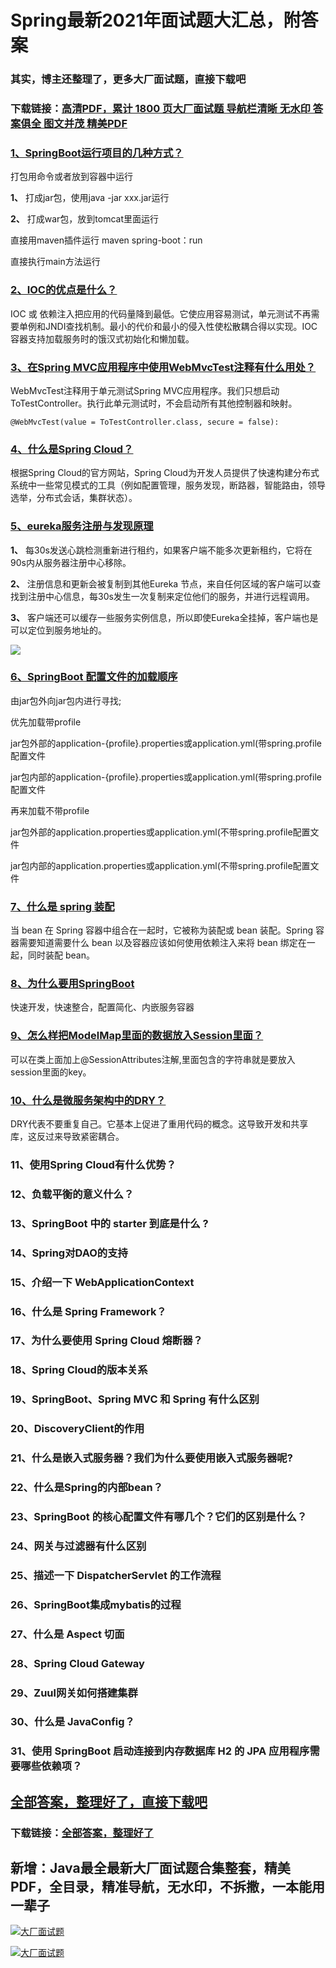 # Spring最新2021年面试题大汇总，附答案

### 其实，博主还整理了，更多大厂面试题，直接下载吧

### 下载链接：[高清PDF，累计 1800 页大厂面试题  导航栏清晰 无水印  答案俱全 图文并茂  精美PDF](https://github.com/liantengda/JavaEngineerBooks/blob/master/docs/index.md)



### [1、SpringBoot运行项目的几种方式？](https://github.com/liantengda/JavaEngineerBooks/blob/master/docs/Spring/Spring最新2021年面试题大汇总，附答案.md#1springboot运行项目的几种方式)  


打包用命令或者放到容器中运行

**1、** 打成jar包，使用java -jar xxx.jar运行

**2、** 打成war包，放到tomcat里面运行

直接用maven插件运行   maven spring-boot：run

直接执行main方法运行


### [2、IOC的优点是什么？](https://github.com/liantengda/JavaEngineerBooks/blob/master/docs/Spring/Spring最新2021年面试题大汇总，附答案.md#2ioc的优点是什么)  


IOC 或 依赖注入把应用的代码量降到最低。它使应用容易测试，单元测试不再需要单例和JNDI查找机制。最小的代价和最小的侵入性使松散耦合得以实现。IOC容器支持加载服务时的饿汉式初始化和懒加载。


### [3、在Spring MVC应用程序中使用WebMvcTest注释有什么用处？](https://github.com/liantengda/JavaEngineerBooks/blob/master/docs/Spring/Spring最新2021年面试题大汇总，附答案.md#3在spring-mvc应用程序中使用webmvctest注释有什么用处)  


WebMvcTest注释用于单元测试Spring MVC应用程序。我们只想启动ToTestController。执行此单元测试时，不会启动所有其他控制器和映射。

```
@WebMvcTest(value = ToTestController.class, secure = false):
```


### [4、什么是Spring Cloud？](https://github.com/liantengda/JavaEngineerBooks/blob/master/docs/Spring/Spring最新2021年面试题大汇总，附答案.md#4什么是spring-cloud)  


根据Spring Cloud的官方网站，Spring Cloud为开发人员提供了快速构建分布式系统中一些常见模式的工具（例如配置管理，服务发现，断路器，智能路由，领导选举，分布式会话，集群状态）。


### [5、eureka服务注册与发现原理](https://github.com/liantengda/JavaEngineerBooks/blob/master/docs/Spring/Spring最新2021年面试题大汇总，附答案.md#5eureka服务注册与发现原理)  


**1、** 每30s发送⼼跳检测重新进⾏租约，如果客户端不能多次更新租约，它将在90s内从服务器注册中⼼移除。

**2、** 注册信息和更新会被复制到其他Eureka 节点，来⾃任何区域的客户端可以查找到注册中⼼信息，每30s发⽣⼀次复制来定位他们的服务，并进⾏远程调⽤。

**3、** 客户端还可以缓存⼀些服务实例信息，所以即使Eureka全挂掉，客户端也是可以定位到服务地址的。

![](http://shasengbufa.com/ribbon2.png)


### [6、SpringBoot 配置文件的加载顺序](https://github.com/liantengda/JavaEngineerBooks/blob/master/docs/Spring/Spring最新2021年面试题大汇总，附答案.md#6springboot-配置文件的加载顺序)  


由jar包外向jar包内进行寻找;

优先加载带profile

jar包外部的application-{profile}.properties或application.yml(带spring.profile配置文件

jar包内部的application-{profile}.properties或application.yml(带spring.profile配置文件

再来加载不带profile

jar包外部的application.properties或application.yml(不带spring.profile配置文件

jar包内部的application.properties或application.yml(不带spring.profile配置文件


### [7、什么是 spring 装配](https://github.com/liantengda/JavaEngineerBooks/blob/master/docs/Spring/Spring最新2021年面试题大汇总，附答案.md#7什么是-spring-装配)  


当 bean 在 Spring 容器中组合在一起时，它被称为装配或 bean 装配。Spring 容器需要知道需要什么 bean 以及容器应该如何使用依赖注入来将 bean 绑定在一起，同时装配 bean。


### [8、为什么要用SpringBoot](https://github.com/liantengda/JavaEngineerBooks/blob/master/docs/Spring/Spring最新2021年面试题大汇总，附答案.md#8为什么要用springboot)  


快速开发，快速整合，配置简化、内嵌服务容器


### [9、怎么样把ModelMap里面的数据放入Session里面？](https://github.com/liantengda/JavaEngineerBooks/blob/master/docs/Spring/Spring最新2021年面试题大汇总，附答案.md#9怎么样把modelmap里面的数据放入session里面)  




可以在类上面加上@SessionAttributes注解,里面包含的字符串就是要放入session里面的key。


### [10、什么是微服务架构中的DRY？](https://github.com/liantengda/JavaEngineerBooks/blob/master/docs/Spring/Spring最新2021年面试题大汇总，附答案.md#10什么是微服务架构中的dry)  


DRY代表不要重复自己。它基本上促进了重用代码的概念。这导致开发和共享库，这反过来导致紧密耦合。


### 11、使用Spring Cloud有什么优势？
### 12、负载平衡的意义什么？
### 13、SpringBoot 中的 starter 到底是什么 ?
### 14、Spring对DAO的支持
### 15、介绍一下 WebApplicationContext
### 16、什么是 Spring Framework？
### 17、为什么要使用 Spring Cloud 熔断器？
### 18、Spring Cloud的版本关系
### 19、SpringBoot、Spring MVC 和 Spring 有什么区别
### 20、DiscoveryClient的作用
### 21、什么是嵌入式服务器？我们为什么要使用嵌入式服务器呢?
### 22、什么是Spring的内部bean？
### 23、SpringBoot 的核心配置文件有哪几个？它们的区别是什么？
### 24、网关与过滤器有什么区别
### 25、描述一下 DispatcherServlet 的工作流程
### 26、SpringBoot集成mybatis的过程
### 27、什么是 Aspect 切面
### 28、Spring Cloud Gateway
### 29、Zuul网关如何搭建集群
### 30、什么是 JavaConfig？
### 31、使用 SpringBoot 启动连接到内存数据库 H2 的 JPA 应用程序需要哪些依赖项？




## [全部答案，整理好了，直接下载吧](https://github.com/liantengda/JavaEngineerBooks/blob/master/docs/daan.md)

### 下载链接：[全部答案，整理好了](https://github.com/liantengda/JavaEngineerBooks/blob/master/docs/daan.md)




## 新增：Java最全最新大厂面试题合集整套，精美PDF，全目录，精准导航，无水印，不拆撒，一本能用一辈子

[![大厂面试题](http://shasengbufa.com/1.jpg "叶子创业记")](http://shasengbufa.com/wechat.jpg "叶子创业记")

[![大厂面试题](http://shasengbufa.com/wechat.jpg "叶子创业记")](http://shasengbufa.com/wechat.jpg "叶子创业记")
